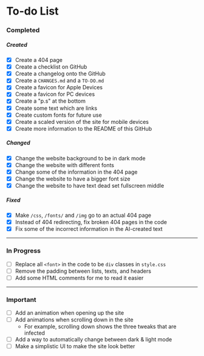 # To-do List

### Completed
##### Created
- [x] Create a 404 page
- [x] Create a checklist on GitHub
- [x] Create a changelog onto the GitHub
- [x] Create a `CHANGES.md` and a `TO-DO.md`
- [x] Create a favicon for Apple Devices
- [x] Create a favicon for PC devices
- [x] Create a "p.s" at the bottom
- [x] Create some text which are links
- [x] Create custom fonts for future use
- [x] Create a scaled version of the site for mobile devices
- [x] Create more information to the README of this GitHub

##### Changed
- [x] Change the website background to be in dark mode
- [x] Change the website with different fonts
- [x] Change some of the information in the 404 page
- [x] Change the website to have a bigger font size
- [x] Change the website to have text dead set fullscreen middle

##### Fixed
- [x] Make `/css`, `/fonts/` and `/img` go to an actual 404 page
- [x] Instead of 404 redirecting, fix broken 404 pages in the code
- [x] Fix some of the incorrect information in the AI-created text
***
### In Progress
- [ ] Replace all `<font>` in the code to be `div` classes in `style.css`
- [ ] Remove the padding between lists, texts, and headers
- [ ] Add some HTML comments for me to read it easier
***
### Important
- [ ] Add an animation when opening up the site
- [ ] Add animations when scrolling down in the site
   - For example, scrolling down shows the three tweaks that are infected
- [ ] Add a way to automatically change between dark & light mode
- [ ] Make a simplistic UI to make the site look better
